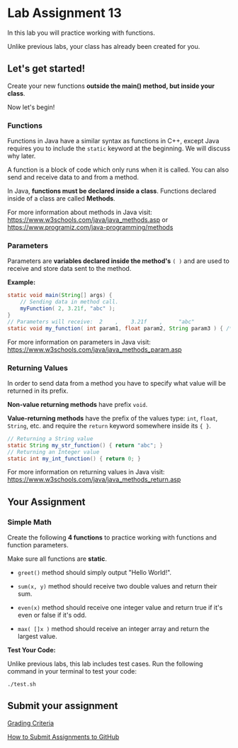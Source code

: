 # Lab Assignment 13

In this lab you will practice working with functions.

Unlike previous labs, your class has already been created for you. 

## Let's get started!

Create your new functions **outside the main() method, but inside your class**.

Now let's begin!

### Functions

Functions in Java have a similar syntax as functions in C++, except Java requires you to include the `static` keyword at the beginning. We will discuss why later.

A function is a block of code which only runs when it is called. You can also send and receive data to and from a method.

In Java, **functions must be declared inside a class**. Functions declared inside of a class are called **Methods**.

For more information about methods in Java visit: https://www.w3schools.com/java/java_methods.asp or https://www.programiz.com/java-programming/methods

### Parameters

Parameters are **variables declared inside the method's** `( )` and are used to receive and store data sent to the method.

**Example:**

```java
static void main(String[] args) {
	// Sending data in method call.
	myFunction( 2, 3.21f, "abc" );
}
// Parameters will receive:  2    ,    3.21f    ,     "abc"
static void my_function( int param1, float param2, String param3 ) { /**/ }
```

For more information on parameters in Java visit: https://www.w3schools.com/java/java_methods_param.asp

### Returning Values

In order to send data from a method you have to specify what value will be returned in its prefix. 

**Non-value returning methods** have prefix `void`. 

**Value-returning methods** have the prefix of the values type: `int`, `float`, `String`, etc. and require the `return` keyword somewhere inside its `{ }`. 

```java
// Returning a String value
static String my_str_function() { return "abc"; }
// Returning an Integer value
static int my_int_function() { return 0; }
```

For more information on returning values in Java visit: https://www.w3schools.com/java/java_methods_return.asp

## Your Assignment

### Simple Math

Create the following **4 functions** to practice working with functions and function parameters.

Make sure all functions are **static**.

- `greet()` method should simply output "Hello World!".

- `sum(x, y)` method should receive two double values and return their sum.

- `even(x)` method should receive one integer value and return true if it's even or false if it's odd.

- `max( []x )` method should receive an integer array and return the largest value.

**Test Your Code:**

Unlike previous labs, this lab includes test cases. Run the following command in your terminal to test your code:

```
./test.sh
```

## Submit your assignment

[Grading Criteria](https://joselitoguardado.dev/3326/labs/Lab_13.pdf)

[How to Submit Assignments to GitHub](https://joselitoguardado.dev/3326/How_to_Submit_Assignments_to_GitHub.pdf)
